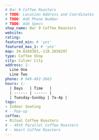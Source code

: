 ```yaml
---
# Bar 9 Coffee Roasters
# TODO: Location Address and Coordinates
# TODO: Add Phone Number
# TODO: Add Specs
shop_name: Bar 9 Coffee Roasters
website:
rating:
featured_min: # 'yes'
featured_max_1: # 'yes'
map: 34.0268383,-118.3858297
type: Coffee Shop
city: Culver City
address: |-
  Line One
  Line Two
phone: # 949-492-3663
hours: |-
  | Days   | Time   |
  | ------ | ------ |
  | Tuesday-Sunday | 7a-4p |
tags:
- Indoor Seating
# - Pop-up
coffee:
- Ritual Coffee Roasters
# - 49th Parallel Coffee Roasters
# - Heart Coffee Roasters
---
```

